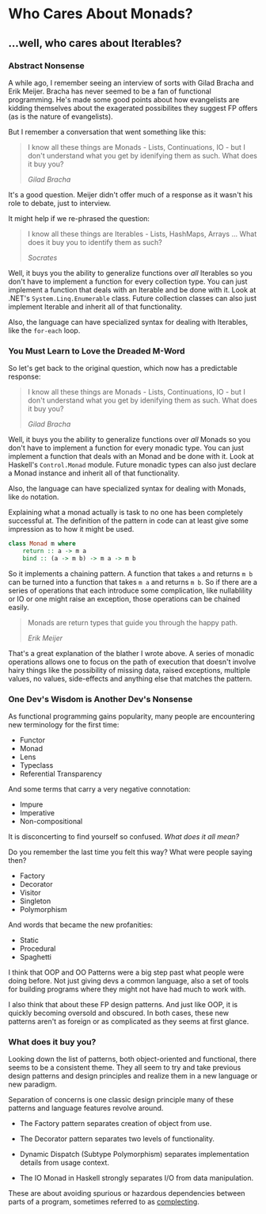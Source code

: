 # Who Cares About Monads?

## ...well, who cares about Iterables?

### Abstract Nonsense

A while ago, I remember seeing an interview of sorts with Gilad Bracha and Erik Meijer. Bracha has never seemed to be a fan of functional programming. He's made some good points about how evangelists are kidding themselves about the exagerated possibilites they suggest FP offers (as is the nature of evangelists).

But I remember a conversation that went something like this:

> I know all these things are Monads - Lists, Continuations,
> IO - but I don't understand what you get by idenifying them as such.
> What does it buy you?
> 
> <cite>Gilad Bracha</cite>

It's a good question. Meijer didn't offer much of a response as it wasn't his role to debate, just to interview.

It might help if we re-phrased the question:

> I know all these things are Iterables - Lists, HashMaps, Arrays
> ... What does it buy you to identify them as such?
> 
> <cite>Socrates</cite>

Well, it buys you the ability to generalize functions over *all* Iterables so you don't have to implement a function for every collection type. You can just implement a function that deals with an Iterable and be done with it. Look at .NET's `System.Linq.Enumerable` class. Future collection classes can also just implement Iterable and inherit all of that functionality.

Also, the language can have specialized syntax for dealing with Iterables, like the `for-each` loop.

### You Must Learn to Love the Dreaded M-Word

So let's get back to the original question, which now has a predictable response:

> I know all these things are Monads - Lists, Continuations, IO -
> but I don't understand what you get by idenifying them as such.
> What does it buy you?
> 
> <cite>Gilad Bracha</cite>

Well, it buys you the ability to generalize functions over *all* Monads so you don't have to implement a function for every monadic type. You can just implement a function that deals with an Monad and be done with it. Look at Haskell's `Control.Monad` module. Future monadic types can also just declare a Monad instance and inherit all of that functionality.

Also, the language can have specialized syntax for dealing with Monads, like `do` notation.

Explaining what a monad actually is task to no one has been completely successful at. The definition of the pattern in code can at least give some impression as to how it might be used.

```haskell
class Monad m where
    return :: a -> m a
    bind :: (a -> m b) -> m a -> m b
```

So it implements a chaining pattern. A function that takes `a` and returns `m b` can be turned into a function that takes `m a` and returns `m b`. So if there are a series of operations that each introduce some complication, like nullablility or IO or one might raise an exception, those operations can be chained easily.

> Monads are return types that guide you through the happy path.
> 
> <cite>Erik Meijer</cite>

That's a great explanation of the blather I wrote above. A series of monadic operations allows one to focus on the path of execution that doesn't involve hairy things like the possibility of missing data, raised exceptions, multiple values, no values, side-effects and anything else that matches the pattern.

### One Dev's Wisdom is Another Dev's Nonsense

As functional programming gains popularity, many people are encountering new terminology for the first time:

  * Functor
  * Monad
  * Lens
  * Typeclass
  * Referential Transparency

And some terms that carry a very negative connotation:

  * Impure
  * Imperative
  * Non-compositional

It is disconcerting to find yourself so confused. *What does it all mean?*

Do you remember the last time you felt this way? What were people saying then?

  * Factory
  * Decorator
  * Visitor
  * Singleton
  * Polymorphism

And words that became the new profanities:

  * Static
  * Procedural
  * Spaghetti

I think that OOP and OO Patterns were a big step past what people were doing before. Not just giving devs a common language, also a set of tools for building programs where they might not have had much to work with.

I also think that about these FP design patterns. And just like OOP, it is quickly becoming oversold and obscured. In both cases, these new patterns aren't as foreign or as complicated as they seems at first glance.

### What does it buy you?

Looking down the list of patterns, both object-oriented and functional, there seems to be a consistent theme. They all seem to try and take previous design patterns and design principles and realize them in a new language or new paradigm.

Separation of concerns is one classic design principle many of these patterns and language features revolve around.

  * The Factory pattern separates creation of object from use.

  * The Decorator pattern separates two levels of functionality.

  * Dynamic Dispatch (Subtype Polymorphism) separates implementation details from usage context.

  * The IO Monad in Haskell strongly separates I/O from data manipulation.

These are about avoiding spurious or hazardous dependencies between parts of a program, sometimes referred to as [complecting](http://www.infoq.com/presentations/Simple-Made-Easy).

